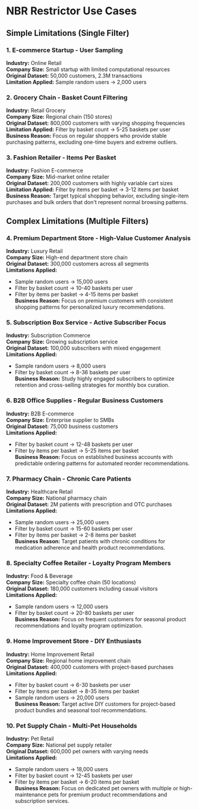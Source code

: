 # NBR Restrictor Use Cases

## Simple Limitations (Single Filter)

### 1. E-commerce Startup - User Sampling
**Industry:** Online Retail  
**Company Size:** Small startup with limited computational resources  
**Original Dataset:** 50,000 customers, 2.3M transactions  
**Limitation Applied:** Sample random users → 2,000 users  

### 2. Grocery Chain - Basket Count Filtering  
**Industry:** Retail Grocery  
**Company Size:** Regional chain (150 stores)  
**Original Dataset:** 800,000 customers with varying shopping frequencies  
**Limitation Applied:** Filter by basket count → 5-25 baskets per user  
**Business Reason:** Focus on regular shoppers who provide stable purchasing patterns, excluding one-time buyers and extreme outliers.

### 3. Fashion Retailer - Items Per Basket
**Industry:** Fashion E-commerce  
**Company Size:** Mid-market online retailer  
**Original Dataset:** 200,000 customers with highly variable cart sizes  
**Limitation Applied:** Filter by items per basket → 3-12 items per basket  
**Business Reason:** Target typical shopping behavior, excluding single-item purchases and bulk orders that don't represent normal browsing patterns.

## Complex Limitations (Multiple Filters)

### 4. Premium Department Store - High-Value Customer Analysis
**Industry:** Luxury Retail  
**Company Size:** High-end department store chain  
**Original Dataset:** 300,000 customers across all segments  
**Limitations Applied:**
- Sample random users → 15,000 users
- Filter by basket count → 10-40 baskets per user
- Filter by items per basket → 4-15 items per basket  
**Business Reason:** Focus on premium customers with consistent shopping patterns for personalized luxury recommendations.

### 5. Subscription Box Service - Active Subscriber Focus
**Industry:** Subscription Commerce  
**Company Size:** Growing subscription service  
**Original Dataset:** 100,000 subscribers with mixed engagement  
**Limitations Applied:**
- Sample random users → 8,000 users
- Filter by basket count → 8-36 baskets per user  
**Business Reason:** Study highly engaged subscribers to optimize retention and cross-selling strategies for monthly box curation.

### 6. B2B Office Supplies - Regular Business Customers
**Industry:** B2B E-commerce  
**Company Size:** Enterprise supplier to SMBs  
**Original Dataset:** 75,000 business customers  
**Limitations Applied:**
- Filter by basket count → 12-48 baskets per user
- Filter by items per basket → 5-25 items per basket  
**Business Reason:** Focus on established business accounts with predictable ordering patterns for automated reorder recommendations.

### 7. Pharmacy Chain - Chronic Care Patients
**Industry:** Healthcare Retail  
**Company Size:** National pharmacy chain  
**Original Dataset:** 2M patients with prescription and OTC purchases  
**Limitations Applied:**
- Sample random users → 25,000 users
- Filter by basket count → 15-60 baskets per user
- Filter by items per basket → 2-8 items per basket  
**Business Reason:** Target patients with chronic conditions for medication adherence and health product recommendations.

### 8. Specialty Coffee Retailer - Loyalty Program Members
**Industry:** Food & Beverage  
**Company Size:** Specialty coffee chain (50 locations)  
**Original Dataset:** 180,000 customers including casual visitors  
**Limitations Applied:**
- Sample random users → 12,000 users
- Filter by basket count → 20-80 baskets per user  
**Business Reason:** Focus on frequent customers for seasonal product recommendations and loyalty program optimization.

### 9. Home Improvement Store - DIY Enthusiasts
**Industry:** Home Improvement Retail  
**Company Size:** Regional home improvement chain  
**Original Dataset:** 400,000 customers with project-based purchases  
**Limitations Applied:**
- Filter by basket count → 6-30 baskets per user
- Filter by items per basket → 8-35 items per basket
- Sample random users → 20,000 users  
**Business Reason:** Target active DIY customers for project-based product bundles and seasonal tool recommendations.

### 10. Pet Supply Chain - Multi-Pet Households
**Industry:** Pet Retail  
**Company Size:** National pet supply retailer  
**Original Dataset:** 600,000 pet owners with varying needs  
**Limitations Applied:**
- Sample random users → 18,000 users
- Filter by basket count → 12-45 baskets per user
- Filter by items per basket → 6-20 items per basket  
**Business Reason:** Focus on dedicated pet owners with multiple or high-maintenance pets for premium product recommendations and subscription services.
